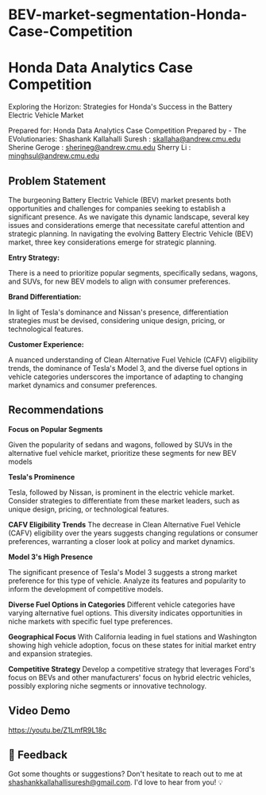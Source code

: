 # BEV-market-segmentation-Honda-Case-Competition

# Honda Data Analytics Case Competition

Exploring the Horizon: Strategies for Honda's Success in the Battery Electric Vehicle Market

Prepared for:
Honda Data Analytics Case Competition 
Prepared by - The EVolutionaries:
Shashank Kallahalli Suresh :  skallaha@andrew.cmu.edu
Sherine Geroge : sherineg@andrew.cmu.edu
Sherry Li : minghsul@andrew.cmu.edu

## Problem Statement

The burgeoning Battery Electric Vehicle (BEV) market presents both opportunities and challenges for companies seeking to establish a significant presence. As we navigate this dynamic landscape, several key issues and considerations emerge that necessitate careful attention and strategic planning.
In navigating the evolving Battery Electric Vehicle (BEV) market, three key considerations emerge for strategic planning. 

**Entry Strategy:** 

There is a need to prioritize popular segments, specifically sedans, wagons, and SUVs, for new BEV models to align with consumer preferences.

**Brand Differentiation:** 

In light of Tesla's dominance and Nissan's presence, differentiation strategies must be devised, considering unique design, pricing, or technological features. 

**Customer Experience:** 

A nuanced understanding of Clean Alternative Fuel Vehicle (CAFV) eligibility trends, the dominance of Tesla's Model 3, and the diverse fuel options in vehicle categories underscores the importance of adapting to changing market dynamics and consumer preferences. 

## Recommendations

**Focus on Popular Segments** 

Given the popularity of sedans and wagons, followed by SUVs in the alternative fuel vehicle market, prioritize these segments for new BEV models

**Tesla's Prominence** 

Tesla, followed by Nissan, is prominent in the electric vehicle market. Consider strategies to differentiate from these market leaders, such as unique design, pricing, or technological features.

**CAFV Eligibility Trends** 
The decrease in Clean Alternative Fuel Vehicle (CAFV) eligibility over the years suggests changing regulations or consumer preferences, warranting a closer look at policy and market dynamics.

**Model 3's High Presence** 

The significant presence of Tesla's Model 3 suggests a strong market preference for this type of vehicle. Analyze its features and popularity to inform the development of competitive models.

**Diverse Fuel Options in Categories**
Different vehicle categories have varying alternative fuel options. This diversity indicates opportunities in niche markets with specific fuel type preferences.

**Geographical Focus**
With California leading in fuel stations and Washington showing high vehicle adoption, focus on these states for initial market entry and expansion strategies.

**Competitive Strategy**
Develop a competitive strategy that leverages Ford's focus on BEVs and other manufacturers' focus on hybrid electric vehicles, possibly exploring niche segments or innovative technology.


## Video Demo
https://youtu.be/Z1LmfR9L18c

## 💌 Feedback
Got some thoughts or suggestions? Don't hesitate to reach out to me at shashankkallahallisuresh@gmail.com. I'd love to hear from you! 💡



